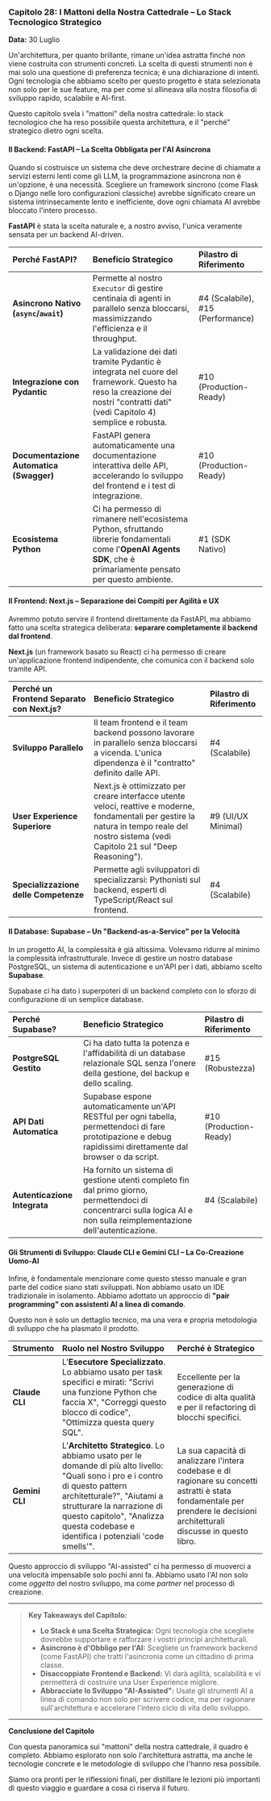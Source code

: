 ### **Capitolo 28: I Mattoni della Nostra Cattedrale – Lo Stack Tecnologico Strategico**

**Data:** 30 Luglio

Un'architettura, per quanto brillante, rimane un'idea astratta finché non viene costruita con strumenti concreti. La scelta di questi strumenti non è mai solo una questione di preferenza tecnica; è una dichiarazione di intenti. Ogni tecnologia che abbiamo scelto per questo progetto è stata selezionata non solo per le sue feature, ma per come si allineava alla nostra filosofia di sviluppo rapido, scalabile e AI-first.

Questo capitolo svela i "mattoni" della nostra cattedrale: lo stack tecnologico che ha reso possibile questa architettura, e il "perché" strategico dietro ogni scelta.

#### **Il Backend: FastAPI – La Scelta Obbligata per l'AI Asincrona**

Quando si costruisce un sistema che deve orchestrare decine di chiamate a servizi esterni lenti come gli LLM, la programmazione asincrona non è un'opzione, è una necessità. Scegliere un framework sincrono (come Flask o Django nelle loro configurazioni classiche) avrebbe significato creare un sistema intrinsecamente lento e inefficiente, dove ogni chiamata AI avrebbe bloccato l'intero processo.

**FastAPI** è stata la scelta naturale e, a nostro avviso, l'unica veramente sensata per un backend AI-driven.

| Perché FastAPI? | Beneficio Strategico | Pilastro di Riferimento |
| :--- | :--- | :--- |
| **Asincrono Nativo (`async`/`await`)** | Permette al nostro `Executor` di gestire centinaia di agenti in parallelo senza bloccarsi, massimizzando l'efficienza e il throughput. | #4 (Scalabile), #15 (Performance) |
| **Integrazione con Pydantic** | La validazione dei dati tramite Pydantic è integrata nel cuore del framework. Questo ha reso la creazione dei nostri "contratti dati" (vedi Capitolo 4) semplice e robusta. | #10 (Production-Ready) |
| **Documentazione Automatica (Swagger)** | FastAPI genera automaticamente una documentazione interattiva delle API, accelerando lo sviluppo del frontend e i test di integrazione. | #10 (Production-Ready) |
| **Ecosistema Python** | Ci ha permesso di rimanere nell'ecosistema Python, sfruttando librerie fondamentali come l'**OpenAI Agents SDK**, che è primariamente pensato per questo ambiente. | #1 (SDK Nativo) |

#### **Il Frontend: Next.js – Separazione dei Compiti per Agilità e UX**

Avremmo potuto servire il frontend direttamente da FastAPI, ma abbiamo fatto una scelta strategica deliberata: **separare completamente il backend dal frontend**.

**Next.js** (un framework basato su React) ci ha permesso di creare un'applicazione frontend indipendente, che comunica con il backend solo tramite API.

| Perché un Frontend Separato con Next.js? | Beneficio Strategico | Pilastro di Riferimento |
| :--- | :--- | :--- |
| **Sviluppo Parallelo** | Il team frontend e il team backend possono lavorare in parallelo senza bloccarsi a vicenda. L'unica dipendenza è il "contratto" definito dalle API. | #4 (Scalabile) |
| **User Experience Superiore** | Next.js è ottimizzato per creare interfacce utente veloci, reattive e moderne, fondamentali per gestire la natura in tempo reale del nostro sistema (vedi Capitolo 21 sul "Deep Reasoning"). | #9 (UI/UX Minimal) |
| **Specializzazione delle Competenze** | Permette agli sviluppatori di specializzarsi: Pythonisti sul backend, esperti di TypeScript/React sul frontend. | #4 (Scalabile) |

#### **Il Database: Supabase – Un "Backend-as-a-Service" per la Velocità**

In un progetto AI, la complessità è già altissima. Volevamo ridurre al minimo la complessità infrastrutturale. Invece di gestire un nostro database PostgreSQL, un sistema di autenticazione e un'API per i dati, abbiamo scelto **Supabase**.

Supabase ci ha dato i superpoteri di un backend completo con lo sforzo di configurazione di un semplice database.

| Perché Supabase? | Beneficio Strategico | Pilastro di Riferimento |
| :--- | :--- | :--- |
| **PostgreSQL Gestito** | Ci ha dato tutta la potenza e l'affidabilità di un database relazionale SQL senza l'onere della gestione, del backup e dello scaling. | #15 (Robustezza) |
| **API Dati Automatica** | Supabase espone automaticamente un'API RESTful per ogni tabella, permettendoci di fare prototipazione e debug rapidissimi direttamente dal browser o da script. | #10 (Production-Ready) |
| **Autenticazione Integrata** | Ha fornito un sistema di gestione utenti completo fin dal primo giorno, permettendoci di concentrarci sulla logica AI e non sulla reimplementazione dell'autenticazione. | #4 (Scalabile) |

#### **Gli Strumenti di Sviluppo: Claude CLI e Gemini CLI – La Co-Creazione Uomo-AI**

Infine, è fondamentale menzionare come questo stesso manuale e gran parte del codice siano stati sviluppati. Non abbiamo usato un IDE tradizionale in isolamento. Abbiamo adottato un approccio di **"pair programming" con assistenti AI a linea di comando**.

Questo non è solo un dettaglio tecnico, ma una vera e propria metodologia di sviluppo che ha plasmato il prodotto.

| Strumento | Ruolo nel Nostro Sviluppo | Perché è Strategico |
| :--- | :--- | :--- |
| **Claude CLI** | L'**Esecutore Specializzato**. Lo abbiamo usato per task specifici e mirati: "Scrivi una funzione Python che faccia X", "Correggi questo blocco di codice", "Ottimizza questa query SQL". | Eccellente per la generazione di codice di alta qualità e per il refactoring di blocchi specifici. |
| **Gemini CLI** | L'**Architetto Strategico**. Lo abbiamo usato per le domande di più alto livello: "Quali sono i pro e i contro di questo pattern architetturale?", "Aiutami a strutturare la narrazione di questo capitolo", "Analizza questa codebase e identifica i potenziali 'code smells'". | La sua capacità di analizzare l'intera codebase e di ragionare su concetti astratti è stata fondamentale per prendere le decisioni architetturali discusse in questo libro. |

Questo approccio di sviluppo "AI-assisted" ci ha permesso di muoverci a una velocità impensabile solo pochi anni fa. Abbiamo usato l'AI non solo come *oggetto* del nostro sviluppo, ma come *partner* nel processo di creazione.

---
> **Key Takeaways del Capitolo:**
>
> *   **Lo Stack è una Scelta Strategica:** Ogni tecnologia che scegliete dovrebbe supportare e rafforzare i vostri principi architetturali.
> *   **Asincrono è d'Obbligo per l'AI:** Scegliete un framework backend (come FastAPI) che tratti l'asincronia come un cittadino di prima classe.
> *   **Disaccoppiate Frontend e Backend:** Vi darà agilità, scalabilità e vi permetterà di costruire una User Experience migliore.
> *   **Abbracciate lo Sviluppo "AI-Assisted":** Usate gli strumenti AI a linea di comando non solo per scrivere codice, ma per ragionare sull'architettura e accelerare l'intero ciclo di vita dello sviluppo.
---

**Conclusione del Capitolo**

Con questa panoramica sui "mattoni" della nostra cattedrale, il quadro è completo. Abbiamo esplorato non solo l'architettura astratta, ma anche le tecnologie concrete e le metodologie di sviluppo che l'hanno resa possibile.

Siamo ora pronti per le riflessioni finali, per distillare le lezioni più importanti di questo viaggio e guardare a cosa ci riserva il futuro.
